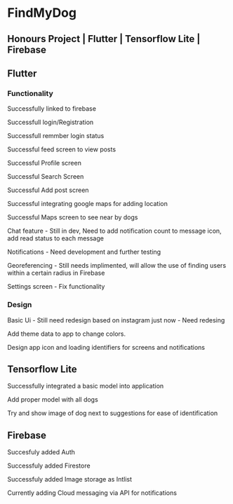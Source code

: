 # FindMyDog
## Honours Project | Flutter | Tensorflow Lite | Firebase

## Flutter

### Functionality

Successfully linked to firebase

Successfull login/Registration

Successfull remmber login status

Successful feed screen to view posts

Successful Profile screen

Successful Search Screen

Successful Add post screen

Successful integrating google maps for adding location

Successful Maps screen to see near by dogs


Chat feature - Still in dev, Need to add notification count to message icon, add read status to each message

Notifications - Need development and further testing

Georeferencing - Still needs implimented, will allow the use of finding users within a certain radius in Firebase

Settings screen - Fix functionality



### Design

Basic Ui - Still need redesign based on instagram just now - Need redesing

Add theme data to app to change colors.

Design app icon and loading identifiers for screens and notifications


## Tensorflow Lite

Successfully integrated a basic model into application


Add proper model with all dogs

Try and show image of dog next to suggestions for ease of identification

## Firebase

Succesfuly added Auth

Successfuly added Firestore

Successfuly added Image storage as Intlist



Currently adding Cloud messaging via API for notifications
